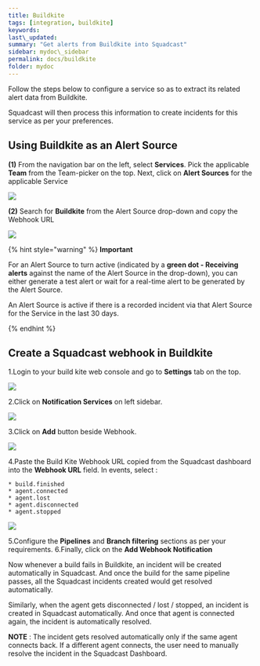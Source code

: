 ```yaml
---
title: Buildkite
tags: [integration, buildkite]
keywords:
last\_updated:
summary: "Get alerts from Buildkite into Squadcast"
sidebar: mydoc\_sidebar
permalink: docs/buildkite
folder: mydoc
---
```


Follow the steps below to configure a service so as to extract its related alert data from Buildkite.

Squadcast will then process this information to create incidents for this service as per your preferences.

## Using Buildkite as an Alert Source

**(1)** From the navigation bar on the left, select **Services**. Pick the applicable **Team** from the Team-picker on the top. Next, click on **Alert Sources** for the applicable Service

![](../../.gitbook/assets/alert\_source\_1.png)

**(2)** Search for **Buildkite** from the Alert Source drop-down and copy the Webhook URL

![](../../.gitbook/assets/buildkite\_1.png)

{% hint style="warning" %} 
<b>Important</b>
<p>For an Alert Source to turn active (indicated by a <b>green dot - Receiving alerts</b> against the name of the Alert Source in the drop-down), you can either generate a test alert or wait for a real-time alert to be generated by the Alert Source.</p>
<p>An Alert Source is active if there is a recorded incident via that Alert Source for the Service in the last 30 days.</p>
{% endhint %}

## Create a Squadcast webhook in Buildkite

1.Login to your build kite web console and go to **Settings** tab on the top.

![](../../.gitbook/assets/buildkite\_2.png)

2.Click on **Notification Services** on left sidebar.

![](../../.gitbook/assets/buildkite\_3.png)

3.Click on **Add** button beside Webhook.

![](../../.gitbook/assets/buildkite\_4.png)

4.Paste the Build Kite Webhook URL copied from the Squadcast dashboard into the **Webhook URL** field. In events, select :

    * build.finished
    * agent.connected
    * agent.lost
    * agent.disconnected
    * agent.stopped

![](../../.gitbook/assets/buildkite\_5.png)

5.Configure the **Pipelines** and **Branch filtering** sections as per your requirements.
6.Finally, click on the **Add Webhook Notification** 

Now whenever a build fails in Buildkite, an incident will be created automatically in Squadcast.
And once the build for the same pipeline passes, all the Squadcast incidents created would get resolved automatically.

Similarly, when the agent gets disconnected / lost / stopped, an incident is created in Squadcast automatically. And once that agent is connected again, the incident is automatically resolved.

**NOTE** : The incident gets resolved automatically only if the same agent connects back. If a different agent connects, the user need to manually resolve the incident in the Squadcast Dashboard.